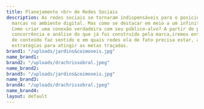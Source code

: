```yaml
---
title: Planejamento <br> de Redes Sociais
description: As redes sociais se tornaram indispensáveis para o posicionamento das
  marcas no ambiente digital. Mas como se destacar em meio a um infinito de informações?
  Como criar uma conexão verdadeira com seu público-alvo? A partir de pesquisa de
  concorrência e análise do que já foi construído pela marca,iremos entender que tipo
  de conteúdo faz sentido e em quais redes ela de fato precisa estar, além de criar
  estratégias para atingir as metas traçadas.
brand1: "/uploads/jardins&coimoveis.jpg"
name_brand1:
brand2: "/uploads/drachrissobral.jpeg"
name_brand2:
brand3: "/uploads/jardins&coimoveis.jpg"
name_brand3:
brand4: "/uploads/drachrissobral.jpeg"
name_brand4:
layout: default
---
```


